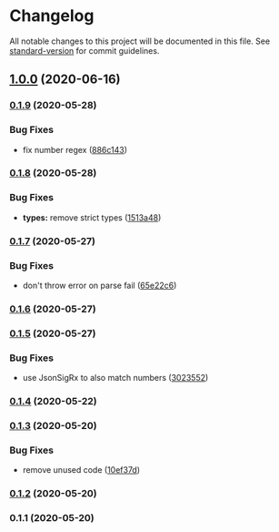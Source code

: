 # Changelog

All notable changes to this project will be documented in this file. See [standard-version](https://github.com/conventional-changelog/standard-version) for commit guidelines.

## [1.0.0](https://github.com/nuxt-contrib/destr/compare/v0.1.9...v1.0.0) (2020-06-16)

### [0.1.9](https://github.com/nuxt-contrib/destr/compare/v0.1.8...v0.1.9) (2020-05-28)


### Bug Fixes

* fix number regex ([886c143](https://github.com/nuxt-contrib/destr/commit/886c1433b388907072528aabaacfd36512a1d6f4))

### [0.1.8](https://github.com/nuxt-contrib/destr/compare/v0.1.7...v0.1.8) (2020-05-28)


### Bug Fixes

* **types:** remove strict types ([1513a48](https://github.com/nuxt-contrib/destr/commit/1513a4809367a4389f2c2f13b79d40f9810aac19))

### [0.1.7](https://github.com/nuxt-contrib/destr/compare/v0.1.6...v0.1.7) (2020-05-27)


### Bug Fixes

* don't throw error on parse fail ([65e22c6](https://github.com/nuxt-contrib/destr/commit/65e22c631ef2757d0b25d77e1270f4656bca7ef8))

### [0.1.6](https://github.com/nuxt-contrib/destr/compare/v0.1.5...v0.1.6) (2020-05-27)

### [0.1.5](https://github.com/nuxt-contrib/destr/compare/v0.1.4...v0.1.5) (2020-05-27)


### Bug Fixes

* use JsonSigRx to also match numbers ([3023552](https://github.com/nuxt-contrib/destr/commit/3023552f98823699ff12382a2c4c510c34bfc60a))

### [0.1.4](https://github.com/nuxt-contrib/destr/compare/v0.1.3...v0.1.4) (2020-05-22)

### [0.1.3](https://github.com/nuxt-contrib/destr/compare/v0.1.2...v0.1.3) (2020-05-20)


### Bug Fixes

* remove unused code ([10ef37d](https://github.com/nuxt-contrib/destr/commit/10ef37d2854ce41534abbcff955c658fa727c459))

### [0.1.2](https://github.com/nuxt-contrib/destr/compare/v0.1.1...v0.1.2) (2020-05-20)

### 0.1.1 (2020-05-20)
